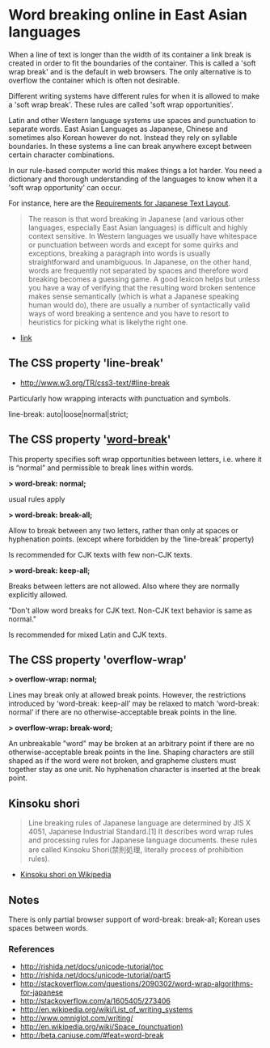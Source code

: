 # Word breaking online in East Asian languages

When a line of text is longer than the width of its container a link break is created in order to fit the boundaries of the container. This is called a 'soft wrap break' and is the default in web browsers. The only alternative is to overflow the container which is often not desirable.

Different writing systems have different rules for when it is allowed to make a 'soft wrap break'. These rules are called 'soft wrap opportunities'.

Latin and other Western language systems use spaces and punctuation to separate words. East Asian Languages as Japanese, Chinese and sometimes also Korean however do not. Instead they rely on syllable boundaries. In these systems a line can break anywhere except between certain character combinations.

In our rule-based computer world this makes things a lot harder. You need a dictionary and thorough understanding of the languages to know when it a 'soft wrap opportunity' can occur.

For instance, here are the [Requirements for Japanese Text Layout](http://www.w3.org/TR/2012/NOTE-jlreq-20120403/).


> The reason is that word breaking in Japanese (and various other languages, especially East Asian languages) is difficult and highly context sensitive. In Western languages we usually have whitespace or punctuation between words and except for some quirks and exceptions, breaking a paragraph into words is usually straightforward and unambiguous.
> In Japanese, on the other hand, words are frequently not separated by spaces and therefore word breaking becomes a guessing game. A good lexicon helps but unless you have a way of verifying that the resulting word broken sentence makes sense semantically (which is what a Japanese speaking human would do), there are usually a number of syntactically valid ways of word breaking a sentence and you have to resort to heuristics for picking what is likelythe right one.

- [link](http://blogs.msdn.com/b/jonasbar/archive/2007/09/21/word-breaking-japanese-is-hard.aspx)


## The CSS property 'line-break'

- http://www.w3.org/TR/css3-text/#line-break

Particularly how wrapping interacts with punctuation and symbols.

line-break: auto|loose|normal|strict;


## The CSS property '[word-break](http://www.w3.org/TR/css3-text/#word-break)'

This property specifies soft wrap opportunities between letters, i.e. where it is “normal” and permissible to break lines within words.

**> word-break: normal;**

usual rules apply

**> word-break: break-all;**

Allow to break between any two letters, rather than only at spaces or hyphenation points. (except where forbidden by the ‘line-break’ property)

Is recommended for CJK texts with few non-CJK texts.

**> word-break: keep-all;**

Breaks between letters are not allowed. Also where they are normally explicitly allowed.

"Don't allow word breaks for CJK text. Non-CJK text behavior is same as normal."

Is recommended for mixed Latin and CJK texts.

## The CSS property 'overflow-wrap'

**> overflow-wrap: normal;**

Lines may break only at allowed break points. However, the restrictions introduced by ‘word-break: keep-all’ may be relaxed to match ‘word-break: normal’ if there are no otherwise-acceptable break points in the line.

**> overflow-wrap: break-word;**

An unbreakable "word" may be broken at an arbitrary point if there are no otherwise-acceptable break points in the line. Shaping characters are still shaped as if the word were not broken, and grapheme clusters must together stay as one unit. No hyphenation character is inserted at the break point.

## Kinsoku shori
> Line breaking rules of Japanese language are determined by JIS X 4051, Japanese Industrial Standard.[1] It describes word wrap rules and processing rules for Japanese language documents. these rules are called Kinsoku Shori(禁則処理, literally process of prohibition rules).

- [Kinsoku shori on Wikipedia](http://en.wikipedia.org/wiki/Kinsoku_shori#Line_breaking_rules_in_Japanese_text_.28Kinsoku_Shori.29)

## Notes
There is only partial browser support of word-break: break-all;
Korean uses spaces between words.

### References

- http://rishida.net/docs/unicode-tutorial/toc
- http://rishida.net/docs/unicode-tutorial/part5
- http://stackoverflow.com/questions/2090302/word-wrap-algorithms-for-japanese
- http://stackoverflow.com/a/1605405/273406
- http://en.wikipedia.org/wiki/List_of_writing_systems
- http://www.omniglot.com/writing/
- http://en.wikipedia.org/wiki/Space_(punctuation)
- http://beta.caniuse.com/#feat=word-break
